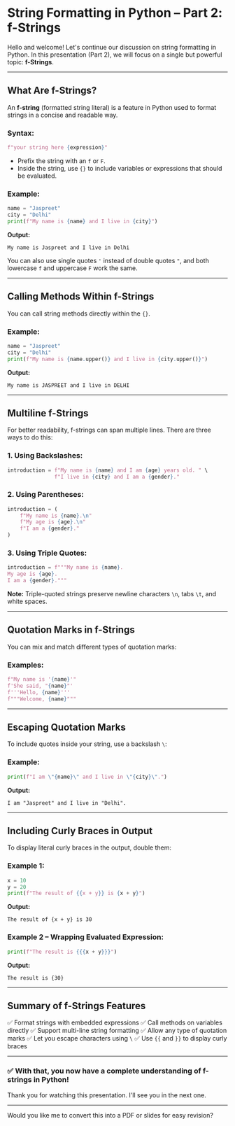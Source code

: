 # **String Formatting in Python – Part 2: f-Strings**

Hello and welcome!
Let's continue our discussion on string formatting in Python. In this presentation (Part 2), we will focus on a single but powerful topic: **f-Strings**.

---

## **What Are f-Strings?**

An **f-string** (formatted string literal) is a feature in Python used to format strings in a concise and readable way.

### **Syntax:**

```python
f"your string here {expression}"
```

* Prefix the string with an `f` or `F`.
* Inside the string, use `{}` to include variables or expressions that should be evaluated.

### **Example:**

```python
name = "Jaspreet"
city = "Delhi"
print(f"My name is {name} and I live in {city}")
```

**Output:**

```
My name is Jaspreet and I live in Delhi
```

You can also use single quotes `'` instead of double quotes `"`, and both lowercase `f` and uppercase `F` work the same.

---

## **Calling Methods Within f-Strings**

You can call string methods directly within the `{}`.

### **Example:**

```python
name = "Jaspreet"
city = "Delhi"
print(f"My name is {name.upper()} and I live in {city.upper()}")
```

**Output:**

```
My name is JASPREET and I live in DELHI
```

---

## **Multiline f-Strings**

For better readability, f-strings can span multiple lines. There are three ways to do this:

### **1. Using Backslashes:**

```python
introduction = f"My name is {name} and I am {age} years old. " \
               f"I live in {city} and I am a {gender}."
```

### **2. Using Parentheses:**

```python
introduction = (
    f"My name is {name}.\n"
    f"My age is {age}.\n"
    f"I am a {gender}."
)
```

### **3. Using Triple Quotes:**

```python
introduction = f"""My name is {name}.
My age is {age}.
I am a {gender}."""
```

**Note:** Triple-quoted strings preserve newline characters `\n`, tabs `\t`, and white spaces.

---

## **Quotation Marks in f-Strings**

You can mix and match different types of quotation marks:

### **Examples:**

```python
f"My name is '{name}'"
f'She said, "{name}"'
f'''Hello, {name}'''
f"""Welcome, {name}"""
```

---

## **Escaping Quotation Marks**

To include quotes inside your string, use a backslash `\`:

### **Example:**

```python
print(f"I am \"{name}\" and I live in \"{city}\".")
```

**Output:**

```
I am "Jaspreet" and I live in "Delhi".
```

---

## **Including Curly Braces in Output**

To display literal curly braces in the output, double them:

### **Example 1:**

```python
x = 10
y = 20
print(f"The result of {{x + y}} is {x + y}")
```

**Output:**

```
The result of {x + y} is 30
```

### **Example 2 – Wrapping Evaluated Expression:**

```python
print(f"The result is {{{x + y}}}")
```

**Output:**

```
The result is {30}
```

---

## **Summary of f-Strings Features**

✅ Format strings with embedded expressions
✅ Call methods on variables directly
✅ Support multi-line string formatting
✅ Allow any type of quotation marks
✅ Let you escape characters using `\`
✅ Use `{{` and `}}` to display curly braces

---

### ✅ With that, you now have a complete understanding of f-strings in Python!

Thank you for watching this presentation.
I'll see you in the next one.

---

Would you like me to convert this into a PDF or slides for easy revision?

